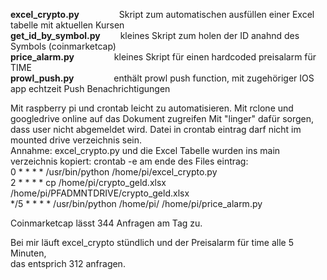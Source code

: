 **excel_crypto.py** &emsp;&emsp;&emsp; &emsp;Skript zum automatischen ausfüllen einer Excel tabelle mit aktuellen Kursen  
**get_id_by_symbol.py** &emsp;&emsp;kleines Skript zum holen der ID anahnd des Symbols (coinmarketcap)  
**price_alarm.py** &nbsp;&emsp;&emsp;&emsp;&emsp;kleines Skript für einen hardcoded preisalarm für TIME  
**prowl_push.py** &nbsp;&emsp;&emsp;&emsp;&emsp;enthält prowl push function, mit zugehöriger IOS app echtzeit Push Benachrichtigungen 
  
Mit raspberry pi und crontab leicht zu automatisieren.   Mit rclone und googledrive online auf das Dokument zugreifen  Mit "linger" dafür sorgen, dass user nicht abgemeldet wird.
  Datei in crontab eintrag darf nicht im mounted drive verzeichnis sein.       
    Annahme: excel_crypto.py und die Excel Tabelle wurden ins main verzeichnis kopiert:
crontab -e am ende des Files eintrag:  
0 * * * * /usr/bin/python /home/pi/excel_crypto.py  
2 * * * * cp /home/pi/crypto_geld.xlsx /home/pi/PFADMNTDRIVE/crypto_geld.xlsx  
*/5 * * * * /usr/bin/python /home/pi/ /home/pi/price_alarm.py    




  
Coinmarketcap lässt 344 Anfragen am Tag zu.  
  
Bei mir läuft excel_crypto stündlich und der Preisalarm für time alle 5 Minuten,  
das entsprich 312 anfragen.
